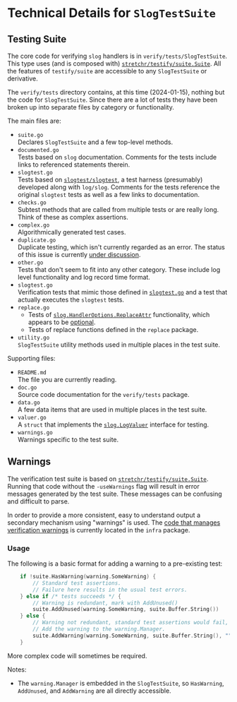 # Technical Details for `SlogTestSuite`

## Testing Suite

The core code for verifying `slog` handlers is in `verify/tests/SlogTestSuite`.
This type uses (and is composed with)
[`stretchr/testify/suite.Suite`](https://pkg.go.dev/github.com/stretchr/testify/suite).
All the features of `testify/suite` are accessible to any `SlogTestSuite` or derivative.

The `verify/tests` directory contains, at this time (2024-01-15),
nothing but the code for `SlogTestSuite`.
Since there are a lot of tests they have been broken up into separate files
by category or functionality.

The main files are:

* `suite.go`  
  Declares `SlogTestSuite` and a few top-level methods.
* `documented.go`  
  Tests based on `slog` documentation.
  Comments for the tests include links to referenced statements therein.
* `slogtest.go`  
  Tests based on [`slogtest/slogtest`](https://pkg.go.dev/testing/slogtest),
  a test harness (presumably) developed along with `log/slog`.
  Comments for the tests reference the original `slogtest` tests
  as well as a few links to documentation.
* `checks.go`  
  Subtest methods that are called from multiple tests or are really long.
  Think of these as complex assertions.
* `complex.go`  
  Algorithmically generated test cases.
* `duplicate.go`  
  Duplicate testing, which isn't currently regarded as an error.
  The status of this issue is currently
  [under discussion](https://github.com/golang/go/issues/59365).
* `other.go`  
  Tests that don't seem to fit into any other category.
  These include log level functionality and log record time format.
* `slogtest.go`  
  Verification tests that mimic those defined in
  [`slogtest.go`](https://pkg.go.dev/testing/slogtest) and
  a test that actually executes the `slogtest` tests.
* `replace.go`
  * Tests of
    [`slog.HandlerOptions.ReplaceAttr`](https://pkg.go.dev/golang.org/x/exp/slog#HandlerOptions)
    functionality, which appears to be
    [optional](https://github.com/golang/example/tree/master/slog-handler-guide#implementing-handler-methods).
  * Tests of replace functions defined in the `replace` package.
* `utility.go`  
  `SlogTestSuite` utility methods used in multiple places in the test suite.

Supporting files:

* `README.md`  
  The file you are currently reading.
* `doc.go`  
  Source code documentation for the `verify/tests` package.
* `data.go`  
  A few data items that are used in multiple places in the test suite.
* `valuer.go`  
  A `struct` that implements the
  [`slog.LogValuer`](https://pkg.go.dev/log/slog@master#LogValuer)
  interface for testing.
* `warnings.go`  
  Warnings specific to the test suite.

## Warnings

The verification test suite is based on
[`stretchr/testify/suite.Suite`](https://pkg.go.dev/github.com/stretchr/testify/suite).
Running that code without the `-useWarnings` flag will result in
error messages generated by the test suite.
These messages can be confusing and difficult to parse.

In order to provide a more consistent, easy to understand output
a secondary mechanism using "warnings" is used.
The [code that manages verification warnings](https://github.com/madkins23/go-slog/blob/main/infra/warnings.go)
is currently located in the `infra` package.

### Usage

The following is a basic format for adding a warning to a pre-existing test:

```go
	if !suite.HasWarning(warning.SomeWarning) {
		// Standard test assertions.
		// Failure here results in the usual test errors.
	} else if /* tests succeeds */ {
		// Warning is redundant, mark with AddUnused()
		suite.AddUnused(warning.SomeWarning, suite.Buffer.String())
	} else {
		// Warning not redundant, standard test assertions would fail,
		// Add the warning to the warning.Manager.
		suite.AddWarning(warning.SomeWarning, suite.Buffer.String(), "")
	}
```

More complex code will sometimes be required.

Notes:
* The `warning.Manager` is embedded in the `SlogTestSuite`,
  so `HasWarning`, `AddUnused`, and `AddWarning` are all directly accessible.
